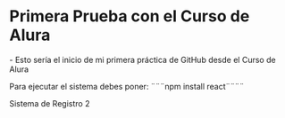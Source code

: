 <h1>Primera Prueba con el Curso de Alura</h1>
- Esto sería el inicio de mi primera práctica de GitHub desde el Curso de Alura

Para ejecutar el sistema debes poner:
¨¨¨npm install react¨¨¨¨

Sistema de Registro 2
